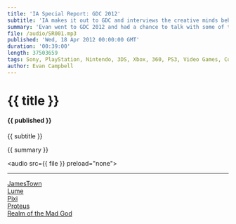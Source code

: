```yaml
---
title: 'IA Special Report: GDC 2012'
subtitle: 'IA makes it out to GDC and interviews the creative minds behind JamesTown, Lume, Pixi, Proteus, and Realm of the Mad God!'
summary: 'Evan went to GDC 2012 and had a chance to talk with some of the Developers attending the IGF; Tim Ambrogi from Final Form Games, maker of [JamesTown](http://www.finalformgames.com/). Katherine Bidwell from State of Play Games, maker of [Lume](http://www.stateofplaygames.com/). Sean Chan &amp; Lim Ee Siang, students at Digipen University, makers of [Pixi](https://www.digipen.edu/?id=1170&proj=24633). Ed Key, maker of [Proteus](http://www.visitproteus.com/). Willem Rosenthal from Wild Shadow Studios, makers of [Realm of the Mad God](http://www.realmofthemadgod.com/).'
file: /audio/SR001.mp3
published: 'Wed, 18 Apr 2012 00:00:00 GMT'
duration: '00:39:00'
length: 37503659
tags: Sony, PlayStation, Nintendo, 3DS, Xbox, 360, PS3, Video Games, Comics, games, Indestructible Art, JamesTown, Lume, Pixie, Proteus, Realm of the Mad God, Final Form Games, State of Play, Digipen, Wild Shadow Studios, GDC, Steam, Valve
author: Evan Campbell
---
```


# {{ title }}

#### {{ published }}

{{ subtitle }}  
  
{{ summary }}  

<audio src={{ file }} preload="none"></audio>

- - -

[JamesTown](http://www.finalformgames.com/)  
[Lume](http://www.stateofplaygames.com/)  
[Pixi](https://www.digipen.edu/?id=1170&proj=24633)  
[Proteus](http://www.visitproteus.com/)  
[Realm of the Mad God](http://www.realmofthemadgod.com/)  